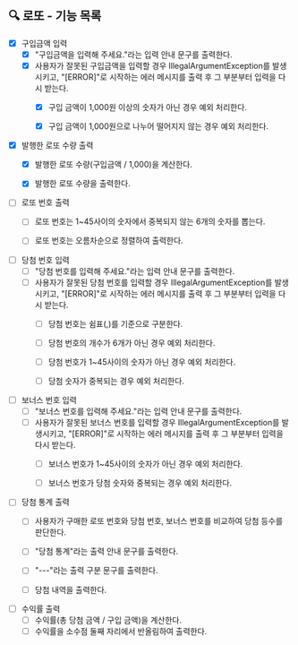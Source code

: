 ## 🔍 로또 - 기능 목록

- [x] 구입금액 입력
    - [x] "구입금액을 입력해 주세요."라는 입력 안내 문구를 출력한다.
    - [x] 사용자가 잘못된 구입금액을 입력할 경우 IllegalArgumentException를 발생시키고, "[ERROR]"로 시작하는 에러 메시지를 출력 후 그 부분부터 입력을 다시 받는다.
        - [x] 구입 금액이 1,000원 이상의 숫자가 아닌 경우 예외 처리한다.
        - [x] 구입 금액이 1,000원으로 나누어 떨어지지 않는 경우 예외 처리한다.


- [x] 발행한 로또 수량 출력
    - [x] 발행한 로또 수량(구입금액 / 1,000)을 계산한다.
    - [x] 발행한 로또 수량을 출력한다.


- [ ] 로또 번호 출력
    - [ ] 로또 번호는 1~45사이의 숫자에서 중복되지 않는 6개의 숫자를 뽑는다.
    - [ ] 로또 번호는 오름차순으로 정렬하여 출력한다.


- [ ] 당첨 번호 입력
    - [ ] "당첨 번호를 입력해 주세요."라는 입력 안내 문구를 출력한다.
    - [ ] 사용자가 잘못된 당첨 번호를 입력할 경우 IllegalArgumentException를 발생시키고, "[ERROR]"로 시작하는 에러 메시지를 출력 후 그 부분부터 입력을 다시 받는다.
        - [ ] 당첨 번호는 쉼표(,)를 기준으로 구분한다.
        - [ ] 당첨 번호의 개수가 6개가 아닌 경우 예외 처리한다.
        - [ ] 당첨 번호가 1~45사이의 숫자가 아닌 경우 예외 처리한다.
        - [ ] 당첨 숫자가 중복되는 경우 예외 처리한다.


- [ ] 보너스 번호 입력
    - [ ] "보너스 번호를 입력해 주세요."라는 입력 안내 문구를 출력한다.
    - [ ] 사용자가 잘못된 보너스 번호를 입력할 경우 IllegalArgumentException를 발생시키고, "[ERROR]"로 시작하는 에러 메시지를 출력 후 그 부분부터 입력을 다시 받는다.
        - [ ] 보너스 번호가 1~45사이의 숫자가 아닌 경우 예외 처리한다.
        - [ ] 보너스 번호가 당첨 숫자와 중복되는 경우 예외 처리한다.


- [ ] 당첨 통계 출력
    - [ ] 사용자가 구매한 로또 번호와 당첨 번호, 보너스 번호를 비교하여 당첨 등수를 판단한다.
    - [ ] "당첨 통계"라는 출력 안내 문구를 출력한다.
    - [ ] "---"라는 출력 구분 문구를 출력한다.
    - [ ] 당첨 내역을 출력한다.


- [ ] 수익률 출력
    - [ ] 수익률(총 당첨 금액 / 구입 금액)을 계산한다.
    - [ ] 수익률을 소수점 둘째 자리에서 반올림하여 출력한다.